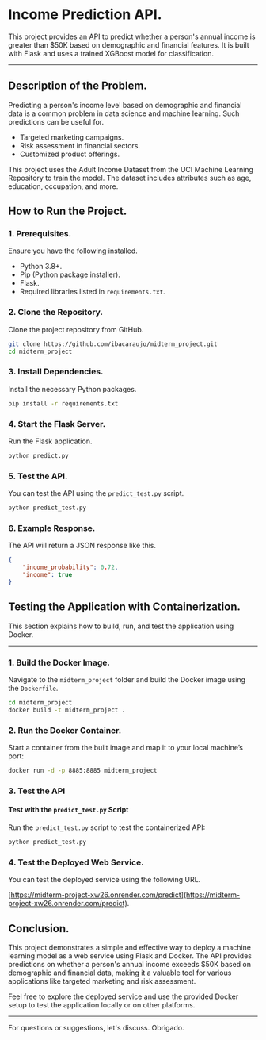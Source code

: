 # Income Prediction API.

This project provides an API to predict whether a person's annual income is greater than $50K based on demographic and financial features. It is built with Flask and uses a trained XGBoost model for classification.

---

## Description of the Problem.

Predicting a person's income level based on demographic and financial data is a common problem in data science and machine learning. Such predictions can be useful for.
- Targeted marketing campaigns.
- Risk assessment in financial sectors.
- Customized product offerings.

This project uses the Adult Income Dataset from the UCI Machine Learning Repository to train the model. The dataset includes attributes such as age, education, occupation, and more.

## How to Run the Project.

### 1. Prerequisites.

Ensure you have the following installed.
- Python 3.8+.
- Pip (Python package installer).
- Flask.
- Required libraries listed in `requirements.txt`.

### 2. Clone the Repository.

Clone the project repository from GitHub.

```bash
git clone https://github.com/ibacaraujo/midterm_project.git
cd midterm_project
```

### 3. Install Dependencies.

Install the necessary Python packages.

```bash
pip install -r requirements.txt
```

### 4. Start the Flask Server.

Run the Flask application.

```bash
python predict.py
```

### 5. Test the API.

You can test the API using the `predict_test.py` script.

```bash
python predict_test.py
```

### 6. Example Response.

The API will return a JSON response like this.

```json
{
    "income_probability": 0.72,
    "income": true
}
```

## Testing the Application with Containerization.

This section explains how to build, run, and test the application using Docker.

---

### 1. Build the Docker Image.

Navigate to the `midterm_project` folder and build the Docker image using the `Dockerfile`.

```bash
cd midterm_project
docker build -t midterm_project .
```

### 2. Run the Docker Container.

Start a container from the built image and map it to your local machine’s port:

```bash
docker run -d -p 8885:8885 midterm_project
```


### 3. Test the API

#### Test with the `predict_test.py` Script

Run the `predict_test.py` script to test the containerized API:

```bash
python predict_test.py
```

### 4. Test the Deployed Web Service.

You can test the deployed service using the following URL.

[https://midterm-project-xw26.onrender.com/predict](https://midterm-project-xw26.onrender.com/predict).

## Conclusion.

This project demonstrates a simple and effective way to deploy a machine learning model as a web service using Flask and Docker. The API provides predictions on whether a person's annual income exceeds $50K based on demographic and financial data, making it a valuable tool for various applications like targeted marketing and risk assessment.

Feel free to explore the deployed service and use the provided Docker setup to test the application locally or on other platforms.

---

For questions or suggestions, let's discuss. Obrigado.
